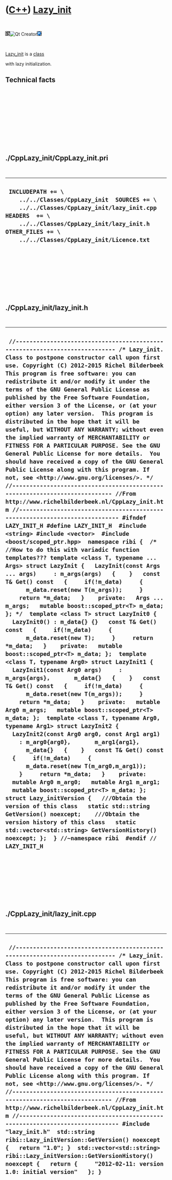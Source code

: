 



 

 

 

 

 

([C++](Cpp.md)) [Lazy\_init](CppLazy_init.md)
===============================================

 

![STL](PicStl.png)![Qt
Creator](PicQtCreator.png)![Lubuntu](PicLubuntu.png)

 

[Lazy\_init](CppLazy_init.md) is a [class](CppClass.md)

with lazy initialization.

Technical facts
---------------

 

 

 

 

 

 

./CppLazy\_init/CppLazy\_init.pri
---------------------------------

 

  --------------------------------------------------------------------------------------------------------------------------------------------------------------------------------------------------------------------------------------
  ` INCLUDEPATH += \     ../../Classes/CppLazy_init  SOURCES += \     ../../Classes/CppLazy_init/lazy_init.cpp  HEADERS  += \     ../../Classes/CppLazy_init/lazy_init.h  OTHER_FILES += \     ../../Classes/CppLazy_init/Licence.txt`
  --------------------------------------------------------------------------------------------------------------------------------------------------------------------------------------------------------------------------------------

 

 

 

 

 

./CppLazy\_init/lazy\_init.h
----------------------------

 

  -----------------------------------------------------------------------------------------------------------------------------------------------------------------------------------------------------------------------------------------------------------------------------------------------------------------------------------------------------------------------------------------------------------------------------------------------------------------------------------------------------------------------------------------------------------------------------------------------------------------------------------------------------------------------------------------------------------------------------------------------------------------------------------------------------------------------------------------------------------------------------------------------------------------------------------------------------------------------------------------------------------------------------------------------------------------------------------------------------------------------------------------------------------------------------------------------------------------------------------------------------------------------------------------------------------------------------------------------------------------------------------------------------------------------------------------------------------------------------------------------------------------------------------------------------------------------------------------------------------------------------------------------------------------------------------------------------------------------------------------------------------------------------------------------------------------------------------------------------------------------------------------------------------------------------------------------------------------------------------------------------------------------------------------------------------------------------------------------------------------------------------------------------------------------------------------------------------------------------------------------------------------------------------------------------------------------------------------------------------------------------------------------------------------------------------------------------------------------------------------------------------------------------------------------------------------------------------------------------------------------------------------------------------------------------------------------------------------------------------------------------------------------------------------------------------------------------
  ` //--------------------------------------------------------------------------- /* Lazy_init. Class to postpone constructor call upon first use. Copyright (C) 2012-2015 Richel Bilderbeek  This program is free software: you can redistribute it and/or modify it under the terms of the GNU General Public License as published by the Free Software Foundation, either version 3 of the License, or (at your option) any later version.  This program is distributed in the hope that it will be useful, but WITHOUT ANY WARRANTY; without even the implied warranty of MERCHANTABILITY or FITNESS FOR A PARTICULAR PURPOSE. See the GNU General Public License for more details.  You should have received a copy of the GNU General Public License along with this program. If not, see <http://www.gnu.org/licenses/>. */ //--------------------------------------------------------------------------- //From http://www.richelbilderbeek.nl/CppLazy_init.htm //--------------------------------------------------------------------------- #ifndef LAZY_INIT_H #define LAZY_INIT_H  #include <string> #include <vector>  #include <boost/scoped_ptr.hpp>  namespace ribi {  /* //How to do this with variadic function templates??? template <class T, typename ... Args> struct LazyInit {   LazyInit(const Args ... args)     : m_args(args)   {    }   const T& Get() const   {     if(!m_data)     {       m_data.reset(new T(m_args));     }     return *m_data;   }    private:   Args ... m_args;   mutable boost::scoped_ptr<T> m_data; }; */  template <class T> struct LazyInit0 {   LazyInit0() : m_data{} {}   const T& Get() const   {     if(!m_data)     {       m_data.reset(new T);     }     return *m_data;   }    private:   mutable boost::scoped_ptr<T> m_data; };  template <class T, typename Arg0> struct LazyInit1 {   LazyInit1(const Arg0 args)     : m_args{args},       m_data{}   {    }   const T& Get() const   {     if(!m_data)     {       m_data.reset(new T(m_args));     }     return *m_data;   }    private:   mutable Arg0 m_args;   mutable boost::scoped_ptr<T> m_data; };  template <class T, typename Arg0, typename Arg1> struct LazyInit2 {   LazyInit2(const Arg0 arg0, const Arg1 arg1)     : m_arg0{arg0},       m_arg1{arg1},       m_data{}   {    }   const T& Get() const   {     if(!m_data)     {       m_data.reset(new T(m_arg0,m_arg1));     }     return *m_data;   }    private:   mutable Arg0 m_arg0;   mutable Arg1 m_arg1;   mutable boost::scoped_ptr<T> m_data; };  struct Lazy_initVersion {   ///Obtain the version of this class   static std::string GetVersion() noexcept;    ///Obtain the version history of this class   static std::vector<std::string> GetVersionHistory() noexcept; };  } //~namespace ribi  #endif // LAZY_INIT_H`
  -----------------------------------------------------------------------------------------------------------------------------------------------------------------------------------------------------------------------------------------------------------------------------------------------------------------------------------------------------------------------------------------------------------------------------------------------------------------------------------------------------------------------------------------------------------------------------------------------------------------------------------------------------------------------------------------------------------------------------------------------------------------------------------------------------------------------------------------------------------------------------------------------------------------------------------------------------------------------------------------------------------------------------------------------------------------------------------------------------------------------------------------------------------------------------------------------------------------------------------------------------------------------------------------------------------------------------------------------------------------------------------------------------------------------------------------------------------------------------------------------------------------------------------------------------------------------------------------------------------------------------------------------------------------------------------------------------------------------------------------------------------------------------------------------------------------------------------------------------------------------------------------------------------------------------------------------------------------------------------------------------------------------------------------------------------------------------------------------------------------------------------------------------------------------------------------------------------------------------------------------------------------------------------------------------------------------------------------------------------------------------------------------------------------------------------------------------------------------------------------------------------------------------------------------------------------------------------------------------------------------------------------------------------------------------------------------------------------------------------------------------------------------------------------------------------------------------

 

 

 

 

 

./CppLazy\_init/lazy\_init.cpp
------------------------------

 

  --------------------------------------------------------------------------------------------------------------------------------------------------------------------------------------------------------------------------------------------------------------------------------------------------------------------------------------------------------------------------------------------------------------------------------------------------------------------------------------------------------------------------------------------------------------------------------------------------------------------------------------------------------------------------------------------------------------------------------------------------------------------------------------------------------------------------------------------------------------------------------------------------------------------------------------------------------------------------------------------------------------------------------------------------------------------------------------------------------------------------------------------------------------------------------------------------------------------------------------------------------------------------------------------------------------
  ` //--------------------------------------------------------------------------- /* Lazy_init. Class to postpone constructor call upon first use. Copyright (C) 2012-2015 Richel Bilderbeek  This program is free software: you can redistribute it and/or modify it under the terms of the GNU General Public License as published by the Free Software Foundation, either version 3 of the License, or (at your option) any later version.  This program is distributed in the hope that it will be useful, but WITHOUT ANY WARRANTY; without even the implied warranty of MERCHANTABILITY or FITNESS FOR A PARTICULAR PURPOSE. See the GNU General Public License for more details.  You should have received a copy of the GNU General Public License along with this program. If not, see <http://www.gnu.org/licenses/>. */ //--------------------------------------------------------------------------- //From http://www.richelbilderbeek.nl/CppLazy_init.htm //--------------------------------------------------------------------------- #include "lazy_init.h"  std::string ribi::Lazy_initVersion::GetVersion() noexcept {   return "1.0"; }  std::vector<std::string> ribi::Lazy_initVersion::GetVersionHistory() noexcept {   return {     "2012-02-11: version 1.0: initial version"   }; }`
  --------------------------------------------------------------------------------------------------------------------------------------------------------------------------------------------------------------------------------------------------------------------------------------------------------------------------------------------------------------------------------------------------------------------------------------------------------------------------------------------------------------------------------------------------------------------------------------------------------------------------------------------------------------------------------------------------------------------------------------------------------------------------------------------------------------------------------------------------------------------------------------------------------------------------------------------------------------------------------------------------------------------------------------------------------------------------------------------------------------------------------------------------------------------------------------------------------------------------------------------------------------------------------------------------------------

 

 

 

 

 





 




This page has been created by the [tool](Tools.md)
[CodeToHtml](ToolCodeToHtml.md)
